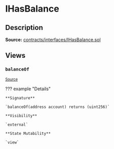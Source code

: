 # IHasBalance

## Description

**Source:** [contracts/interfaces/IHasBalance.sol](https://github.com/Synthetixio/synthetix/tree/v2.32.2/contracts/interfaces/IHasBalance.sol)

## Views

### `balanceOf`

<sub>[Source](https://github.com/Synthetixio/synthetix/tree/v2.32.2/contracts/interfaces/IHasBalance.sol#L7)</sub>

??? example "Details"

    **Signature**

    `balanceOf(address account) returns (uint256)`

    **Visibility**

    `external`

    **State Mutability**

    `view`
